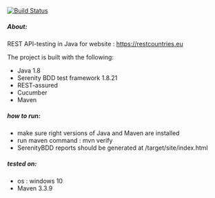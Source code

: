 [![Build Status](https://travis-ci.org/pradeepk6/REST_API_testing_SerenityBDD_Cucumber_restassured.svg?branch=master)](https://travis-ci.org/pradeepk6/REST_API_testing_SerenityBDD_Cucumber_restassured)
##### About:
REST API-testing in Java for website : https://restcountries.eu

The project is built with the following:
* Java 1.8
* Serenity BDD test framework 1.8.21
* REST-assured
* Cucumber
* Maven

##### how to run:
* make sure right versions of Java and Maven are installed
* run maven command : mvn verify
* SerenityBDD reports should  be generated at /target/site/index.html
  
##### tested on:
* os : windows 10
* Maven 3.3.9





  
  


